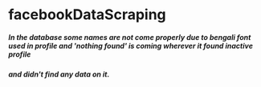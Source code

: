 # facebookDataScraping

##### In the database some names are not come properly due to bengali font used in profile and 'nothing found' is coming wherever it found inactive profile 
##### and didn't find any data on it.
